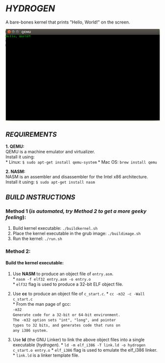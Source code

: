 # *HYDROGEN*
A bare-bones kernel that prints "Hello, World!" on the screen.  

![screen](img/screen.png)

## *REQUIREMENTS*
**1. QEMU:**  
    QEMU is a machine emulator and virtualizer.  
    Install it using:  
    * Linux: `$ sudo apt-get install qemu-system`
    * Mac OS: `brew install qemu`

**2. NASM:**  
  NASM is an assembler and disassembler for the Intel x86 architecture.  
  Install it using: `$ sudo apt-get install nasm`

## *BUILD INSTRUCTIONS*  
### Method 1 (_is automated, try Method 2 to get a more geeky feeling_):  
  
  1. Build kernel executable: `./buildkernel.sh`  
  2. Place the kernel executable in the grub image: `./buildimage.sh`  
  3. Run the kernel: `./run.sh`  

### Method 2:  

#### Build the kernel executable:
  1. Use **NASM** to produce an object file of `entry.asm`.  
    * ``nasm -f elf32 entry.asm -o entry.o``  
    * `elf32` flag is used to produce a 32-bit ELF object file.

  2. Use **cc** to produce an object file of `c_start.c`.
    * ``cc -m32 -c -Wall c_start.c``  
    * From the man page of gcc:  
      `-m32`  
      `Generate code for a 32-bit or 64-bit environment.`  
      `The -m32 option sets "int", "long", and pointer`  
      `types to 32 bits, and generates code that runs on`  
      `any i386 system.`  

  3. Use **ld** (the GNU Linker) to link the above object files into a single executable (*hydrogen*).
    * `ld -m elf_i386 -T link.ld -o hydrogen c_start.o entry.o`
    * `elf_i386` flag is used to emulate the elf_i386 linker.
    * `link.ld` is a linker template file.
